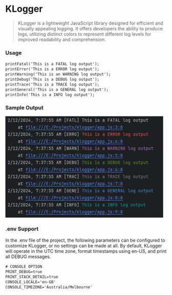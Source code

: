 # KLogger
> KLogger is a lightweight JavaScript library designed for efficient and visually appealing logging. It offers developers the ability to produce logs, utilizing distinct colors to represent different log levels for improved readability and comprehension.

### Usage
```shell
printFatal('This is a FATAL log output');
printError('This is a ERROR log output');
printWarning('This is an WARNING log output');
printDebug('This is a DEBUG log output');
printTrace('This is a TRACE log output');
printGeneral('This is a GENERAL log output');
printInfo('This is a INFO log output');
```

### Sample Output
![img.png](output.png)

### .env Support

In the .env file of the project, the following parameters can be configured to customize KLogger, or no settings can be made at all. By default, KLogger will operate in the UTC time zone, format timestamps using en-US, and print all DEBUG messages.
```dotenv
# CONSOLE OPTION
PRINT_DEBUG=true
PRINT_STACK_DETAIL=true
CONSOLE_LOCALE='en-GB'
CONSOLE_TIMEZONE='Australia/Melbourne'
```